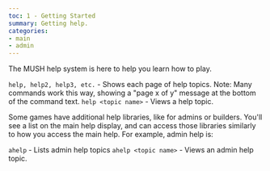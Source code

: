```yaml
---
toc: 1 - Getting Started
summary: Getting help.
categories:
- main
- admin
---
```

The MUSH help system is here to help you learn how to play.

`help, help2, help3, etc.` - Shows each page of help topics.
    Note:  Many commands work this way, showing a "page x of y" message at the bottom of the command text.
`help <topic name>` - Views a help topic.

Some games have additional help libraries, like for admins or builders.  You'll see a list on the main help display, and can access those libraries similarly to how you access the main help.  For example, admin help is:

`ahelp` - Lists admin help topics
`ahelp <topic name>` - Views an admin help topic.